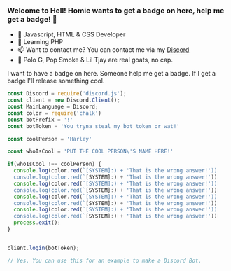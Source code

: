 ### Welcome to Hell! Homie wants to get a badge on here, help me get a badge! 👋
- 🔭 Javascript, HTML & CSS Developer
- 🌱 Learning PHP
- 📫 Want to contact me? You can contact me via my [Discord](https://discord.gg/ksv9GaZJ74)
- 🎵 Polo G, Pop Smoke & Lil Tjay are real goats, no cap.


I want to have a badge on here. Someone help me get a badge. If I get a badge I'll release something cool.

```js
const Discord = require('discord.js');
const client = new Discord.Client();
const MainLanguage = Discord; 
const color = require('chalk')
const botPrefix = '!'
const botToken = 'You tryna steal my bot token or wat!'

const coolPerson = 'Harley'

const whoIsCool = 'PUT THE COOL PERSON\'S NAME HERE!'

if(whoIsCool !== coolPerson) {
  console.log(color.red(`[SYSTEM]:) + 'That is the wrong answer!'))
  console.log(color.red(`[SYSTEM]:) + 'That is the wrong answer!'))
  console.log(color.red(`[SYSTEM]:) + 'That is the wrong answer!'))
  console.log(color.red(`[SYSTEM]:) + 'That is the wrong answer!'))
  console.log(color.red(`[SYSTEM]:) + 'That is the wrong answer!'))
  console.log(color.red(`[SYSTEM]:) + 'That is the wrong answer!'))
  console.log(color.red(`[SYSTEM]:) + 'That is the wrong answer!'))
  console.log(color.red(`[SYSTEM]:) + 'That is the wrong answer!'))
  process.exit();
}


client.login(botToken);

// Yes. You can use this for an example to make a Discord Bot.
